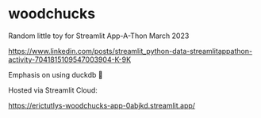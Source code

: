 # woodchucks
Random little toy for Streamlit App-A-Thon March 2023

https://www.linkedin.com/posts/streamlit_python-data-streamlitappathon-activity-7041815109547003904-K-9K

Emphasis on using duckdb :duck:



Hosted via Streamlit Cloud:

https://erictutlys-woodchucks-app-0abjkd.streamlit.app/
